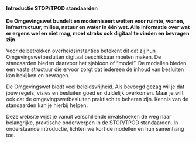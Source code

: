 #### Introductie STOP/TPOD standaarden

**De Omgevingswet bundelt en moderniseert wetten voor ruimte, wonen,
infrastructuur, milieu, natuur en water in één wet. Alle informatie over wat er
ergens wel en niet mag, moet straks ook digitaal te vinden en bevragen zijn.**

Voor de betrokken overheidsinstanties betekent dit dat zij hun
Omgevingswetbesluiten digitaal beschikbaar moeten maken. De standaarden bieden
daarvoor het sjabloon of “model”. De modellen bieden een vaste structuur die
ervoor zorgt dat iedereen de inhoud van besluiten kan bekijken en bevragen.

De Omgevingswet biedt veel beleidsvrijheid. Als bevoegd gezag wil je dat jouw
regels, visies en besluiten goed en duidelijk overkomen. Maar je wilt ook dat de
omgevingswetbesluiten praktisch te beheren zijn. Kennis van de standaarden kan
je hierbij helpen.

Deze website wijst je vanuit verschillende invalshoeken de weg naar belangrijke,
praktische onderwerpen in de STOP/TPOD standaarden. In onderstaande introductie,
lichten we kort de modellen en hun samenhang toe.
